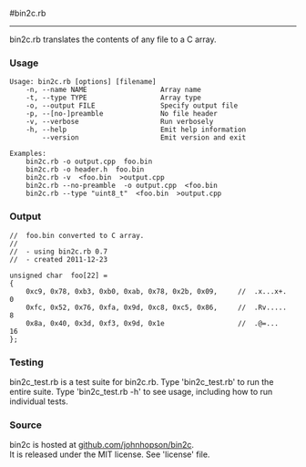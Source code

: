 #bin2c.rb
- - - - - - - -
bin2c.rb translates the contents of any file to a C array.


### Usage

	Usage: bin2c.rb [options] [filename]
	    -n, --name NAME                  Array name
	    -t, --type TYPE                  Array type
	    -o, --output FILE                Specify output file
	    -p, --[no-]preamble              No file header
	    -v, --verbose                    Run verbosely
	    -h, --help                       Emit help information
	        --version                    Emit version and exit

	Examples:
	    bin2c.rb -o output.cpp  foo.bin
	    bin2c.rb -o header.h  foo.bin
	    bin2c.rb -v  <foo.bin  >output.cpp
	    bin2c.rb --no-preamble  -o output.cpp  <foo.bin
	    bin2c.rb --type "uint8_t"  <foo.bin  >output.cpp


### Output

	//  foo.bin converted to C array.
	//
	//  - using bin2c.rb 0.7
	//  - created 2011-12-23

	unsigned char  foo[22] = 
	{
	    0xc9, 0x78, 0xb3, 0xb0, 0xab, 0x78, 0x2b, 0x09,     //  .x...x+.     0
	    0xfc, 0x52, 0x76, 0xfa, 0x9d, 0xc8, 0xc5, 0x86,     //  .Rv.....     8
	    0x8a, 0x40, 0x3d, 0xf3, 0x9d, 0x1e                  //  .@=...      16
	};


### Testing
bin2c_test.rb is a test suite for bin2c.rb.  Type 'bin2c_test.rb' to run the entire suite.  Type 'bin2c_test.rb -h' to see usage, including how to run individual tests.


### Source
bin2c is hosted at [github.com/johnhopson/bin2c](http://github.com/johnhopson/bin2c).  
It is released under the MIT license.  See 'license' file.
